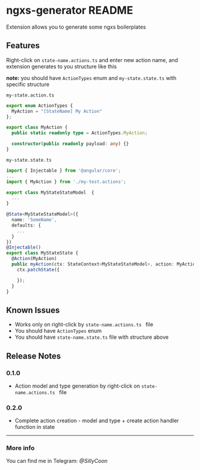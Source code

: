 # ngxs-generator README

Extension allows you to generate some ngxs boilerplates

## Features

Right-click on `state-name.actions.ts` and enter new action name, and extension generates to you structure like this

**note:** you should have `ActionTypes` enum and `my-state.state.ts` with specific structure

`my-state.action.ts`

```typescript
export enum ActionTypes {
  MyAction = "[StateName] My Action"
};

export class MyAction {
  public static readonly type = ActionTypes.MyAction;

  constructor(public readonly payload: any) {}
}
```

`my-state.state.ts`

```typescript
import { Injectable } from '@angular/core';
...
import { MyAction } from './my-test.actions';

export class MyStateStateModel  {
  ...
}

@State<MyStateStateModel>({
  name: 'SomeName',
  defaults: {
    ...
  }
})
@Injectable()
export class MyStateState {
  @Action(MyAction)
  public myAction(ctx: StateContext<MyStateStateModel>, action: MyAction) {
    ctx.patchState({

    });
  }
}
```

## Known Issues

* Works only on right-click by `state-name.actions.ts ` file
* You should have `ActionTypes` enum
* You should have `state-name.state.ts` file with structure above

## Release Notes

### 0.1.0

* Action model and type generation by right-click on `state-name.actions.ts ` file

### 0.2.0

* Complete action creation - model and type + create action handler function in state

-----------------------------------------------------------------------------------------------------------

### More info

You can find me in Telegram: *@SillyCoon*
